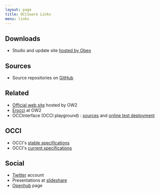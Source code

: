 ```yaml
---
layout: page
title: OCCIware Links
menu: links
---
```


## Downloads

* Studio and update site [hosted by Obeo](http://www.obeo.fr/download/occiware/)

## Sources

* Source repositories on [GitHub](https://github.com/occiware)

## Related

* [Official web site](http://www.occiware.org) hosted by OW2
* [Erocci](http://erocci.ow2.org) at OW2
* OCCInterface (OCCI playground) : [sources](https://github.com/occiware/OCCInterface) and [online test deployment](http://occinterface.herokuapp.com/)

## OCCI

* OCCI's [stable specifications](http://occi-wg.org/about/specification/)
* OCCI's [current specifications](https://redmine.ogf.org/projects/occi-wg/)

## Social

* [Twitter](https://twitter.com/occiware) account
* Presentations at [slideshare](http://www.slideshare.net/OCCIware)
* [Openhub](https://www.openhub.net/p/occiware) page
